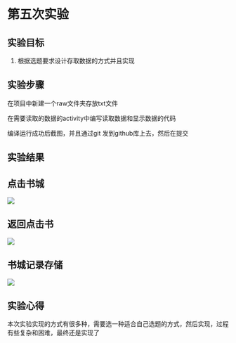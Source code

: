 # 第五次实验

## 实验目标

1. 根据选题要求设计存取数据的方式并且实现

## 实验步骤

在项目中新建一个raw文件夹存放txt文件

在需要读取的数据的activity中编写读取数据和显示数据的代码

编译运行成功后截图，并且通过git 发到github库上去，然后在提交

## 实验结果
## 点击书城<br/>
![](https://github.com/gaorunua/android-labs-2018/blob/master/soft1614080902219/picture/5-1.png?raw=true)
## 返回点击书<br/>
![](https://github.com/gaorunua/android-labs-2018/blob/master/soft1614080902219/picture/5-2.png?raw=true)
## 书城记录存储<br/>
![](https://github.com/gaorunua/android-labs-2018/blob/master/soft1614080902219/picture/5-3.png?raw=true)

## 实验心得
本次实验实现的方式有很多种，需要选一种适合自己选题的方式，然后实现，过程有些复杂和困难，最终还是实现了
